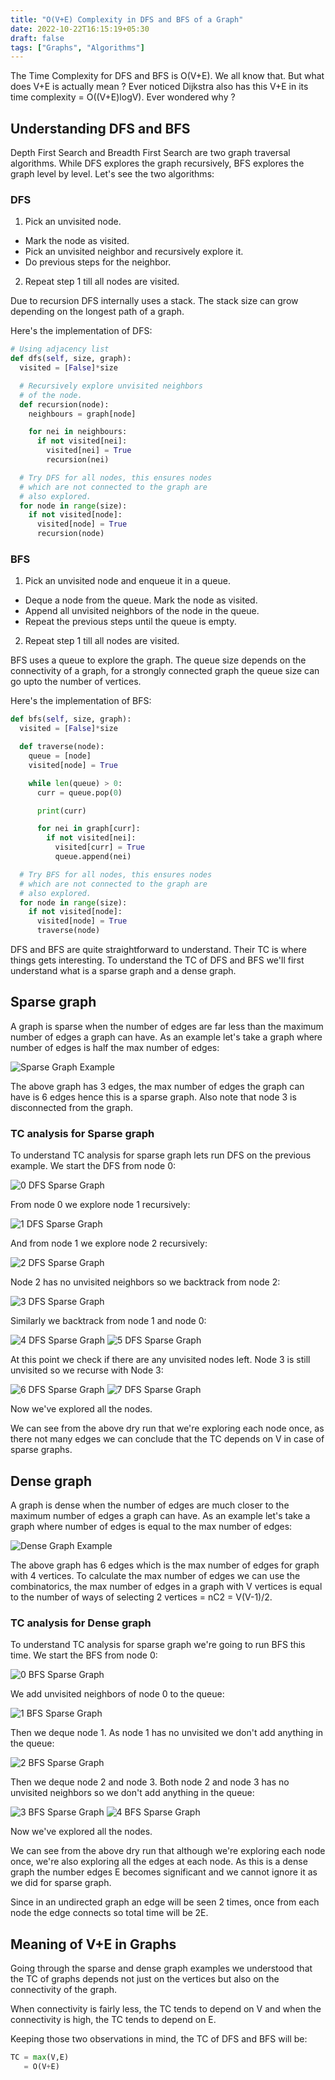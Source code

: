 ```yaml
---
title: "O(V+E) Complexity in DFS and BFS of a Graph"
date: 2022-10-22T16:15:19+05:30
draft: false
tags: ["Graphs", "Algorithms"]
---
```


The Time Complexity for DFS and BFS is O(V+E). We all know that. But what does V+E is actually mean ? Ever noticed Dijkstra also has this V+E in its time complexity = O((V+E)logV). Ever wondered why ?

## Understanding DFS and BFS

Depth First Search and Breadth First Search are two graph traversal algorithms. While DFS explores the graph recursively, BFS explores the graph level by level. Let's see the two algorithms:

### DFS

1. Pick an unvisited node.
  - Mark the node as visited.
  - Pick an unvisited neighbor and recursively explore it.
  - Do previous steps for the neighbor.
2. Repeat step 1 till all nodes are visited.

Due to recursion DFS internally uses a stack. The stack size can grow depending on the longest path of a graph.

Here's the implementation of DFS:

```python
# Using adjacency list
def dfs(self, size, graph):
  visited = [False]*size

  # Recursively explore unvisited neighbors
  # of the node.
  def recursion(node):
    neighbours = graph[node]

    for nei in neighbours:
      if not visited[nei]:
        visited[nei] = True
        recursion(nei)

  # Try DFS for all nodes, this ensures nodes
  # which are not connected to the graph are
  # also explored.
  for node in range(size):
    if not visited[node]:
      visited[node] = True
      recursion(node)
```

### BFS

1. Pick an unvisited node and enqueue it in a queue.
  - Deque a node from the queue. Mark the node as visited.
  - Append all unvisited neighbors of the node in the queue.
  - Repeat the previous steps until the queue is empty.
2. Repeat step 1 till all nodes are visited.

BFS uses a queue to explore the graph. The queue size depends on the connectivity of a graph, for a strongly connected graph the queue size can go upto the number of vertices.

Here's the implementation of BFS:

```python
def bfs(self, size, graph):
  visited = [False]*size

  def traverse(node):
    queue = [node]
    visited[node] = True

    while len(queue) > 0:
      curr = queue.pop(0)

      print(curr)

      for nei in graph[curr]:
        if not visited[nei]:
          visited[curr] = True
          queue.append(nei)

  # Try BFS for all nodes, this ensures nodes
  # which are not connected to the graph are
  # also explored.
  for node in range(size):
    if not visited[node]:
      visited[node] = True
      traverse(node)
```

DFS and BFS are quite straightforward to understand. Their TC is where things gets interesting. To understand the TC of DFS and BFS we'll first understand what is a sparse graph and a dense graph.

## Sparse graph

A graph is sparse when the number of edges are far less than the maximum number of edges a graph can have. As an example let's take a graph where number of edges is half the max number of edges:

![Sparse Graph Example](/algorithms/graphs/dfs-bfs/sparse-graph-example.png)

The above graph has 3 edges, the max number of edges the graph can have is 6 edges hence this is a sparse graph. Also note that node 3 is disconnected from the graph.

### TC analysis for Sparse graph

To understand TC analysis for sparse graph lets run DFS on the previous example. We start the DFS from node 0:

![0 DFS Sparse Graph](/algorithms/graphs/dfs-bfs/0-dfs-sparse-graph.png)

From node 0 we explore node 1 recursively:

![1 DFS Sparse Graph](/algorithms/graphs/dfs-bfs/1-dfs-sparse-graph.png)

And from node 1 we explore node 2 recursively:

![2 DFS Sparse Graph](/algorithms/graphs/dfs-bfs/2-dfs-sparse-graph.png)

Node 2 has no unvisited neighbors so we backtrack from node 2:

![3 DFS Sparse Graph](/algorithms/graphs/dfs-bfs/3-dfs-sparse-graph.png)

Similarly we backtrack from node 1 and node 0:

![4 DFS Sparse Graph](/algorithms/graphs/dfs-bfs/4-dfs-sparse-graph.png)
![5 DFS Sparse Graph](/algorithms/graphs/dfs-bfs/5-dfs-sparse-graph.png)

At this point we check if there are any unvisited nodes left. Node 3 is still unvisited so we recurse with Node 3:

![6 DFS Sparse Graph](/algorithms/graphs/dfs-bfs/6-dfs-sparse-graph.png)
![7 DFS Sparse Graph](/algorithms/graphs/dfs-bfs/7-dfs-sparse-graph.png)

Now we've explored all the nodes.

We can see from the above dry run that we're exploring each node once, as there not many edges we can conclude that the TC depends on V in case of sparse graphs.

## Dense graph

A graph is dense when the number of edges are much closer to the maximum number of edges a graph can have. As an example let's take a graph where number of edges is equal to the max number of edges:

![Dense Graph Example](/algorithms/graphs/dfs-bfs/dense-graph-example.png)

The above graph has 6 edges which is the max number of edges for graph with 4 vertices. To calculate the max number of edges we can use the combinatorics, the max number of edges in a graph with V vertices is equal to the number of ways of selecting 2 vertices = nC2 = V(V-1)/2.

### TC analysis for Dense graph

To understand TC analysis for sparse graph we're going to run BFS this time.  We start the BFS from node 0:

![0 BFS Sparse Graph](/algorithms/graphs/dfs-bfs/0-bfs-dense-graph.png)

We add unvisited neighbors of node 0 to the queue:

![1 BFS Sparse Graph](/algorithms/graphs/dfs-bfs/1-bfs-dense-graph.png)

Then we deque node 1. As node 1 has no unvisited we don't add anything in the queue:

![2 BFS Sparse Graph](/algorithms/graphs/dfs-bfs/2-bfs-dense-graph.png)

Then we deque node 2 and node 3. Both node 2 and node 3 has no unvisited neighbors so we don't add anything in the queue:

![3 BFS Sparse Graph](/algorithms/graphs/dfs-bfs/3-bfs-dense-graph.png)
![4 BFS Sparse Graph](/algorithms/graphs/dfs-bfs/4-bfs-dense-graph.png)


Now we've explored all the nodes.

We can see from the above dry run that although we're exploring each node once, we're also exploring all the edges at each node. As this is a dense graph the number edges E becomes significant and we cannot ignore it as we did for sparse graph.

Since in an undirected graph an edge will be seen 2 times, once from each node the edge connects so total time will be 2E.

## Meaning of V+E in Graphs

Going through the sparse and dense graph examples we understood that the TC of graphs depends not just on the vertices but also on the connectivity of the graph.

When connectivity is fairly less, the TC tends to depend on V and when the connectivity is high, the TC tends to depend on E.

Keeping those two observations in mind, the TC of DFS and BFS will be:

```python
TC = max(V,E)
   = O(V+E)
```
